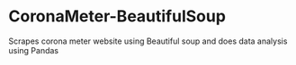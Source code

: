 # CoronaMeter-BeautifulSoup
Scrapes corona meter website using Beautiful soup and does data analysis using Pandas
